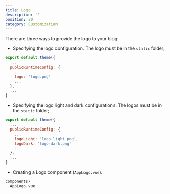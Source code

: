 ```yaml
---
title: Logo
description: ''
position: 20
category: Customization
---
```


There are three ways to provide the logo to your blog:

- Specifying the logo configuration. The logo must be in the `static` folder;

```js
export default theme({
  ...
  publicRuntimeConfig: {
    ...
    logo: 'logo.png'
    ...
  },
  ...
}
```

- Specifying the logo light and dark configurations. The logos must be in the `static` folder;

```js
export default theme({
  ...
  publicRuntimeConfig: {
    ...
    logoLight: 'logo-light.png',
    logoDark: 'logo-dark.png'
    ...
  },
  ...
}
```

- Creating a Logo component (`AppLogo.vue`).

```bash
components/
  AppLogo.vue
```
